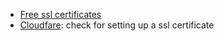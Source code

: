 * [Free ssl certificates](https://geekflare.com/free-ssl-tls-certificate/)
* [Cloudfare](https://www.cloudflare.com/#what-is-cloudflare): check for setting up a ssl certificate